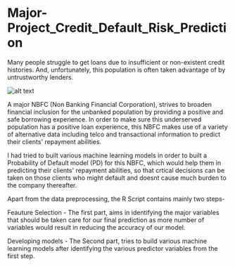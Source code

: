 # Major-Project_Credit_Default_Risk_Prediction

Many people struggle to get loans due to insufficient or non-existent credit histories. And, unfortunately, this population is often taken advantage of by untrustworthy lenders.

![alt text](https://frankdatascience.files.wordpress.com/2018/04/default-on-loans.jpg?w=700)

A major NBFC (Non Banking Financial Corporation), strives to broaden financial inclusion for the unbanked population by providing a positive and safe borrowing experience. In order to make sure this underserved population has a positive loan experience, this NBFC makes use of a variety of alternative data including telco and transactional information to predict their clients' repayment abilities.

I had tried to built various machine learning models in order to built a Probability of Default model (PD) for this NBFC, which would help them in predicting their clients' repayment abilities, so that crtical decisions can be taken on those clients who might default and doesnt cause much burden to the company thereafter.

Apart from the data preprocessing, the R Script contains mainly two steps-

Feauture Selection - The first part, aims in identifying the major variables that should be taken care for our final prediction as more number of variables would result in reducing the accuracy of our model.

Developing models - The Second part, tries to build various machine learning models after identifying the various predictor variables from the first step.
